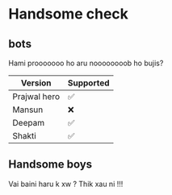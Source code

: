 # Handsome check

## bots

Hami prooooooo ho aru noooooooob ho bujis?

| Version | Supported          |
| ------- | ------------------ |
| Prajwal hero   | :white_check_mark: |
| Mansun         | :x:                |
| Deepam         | :white_check_mark: |
| Shakti         | :white_check_mark: |

## Handsome boys 

 Vai baini haru k xw ?
Thik xau ni !!!
